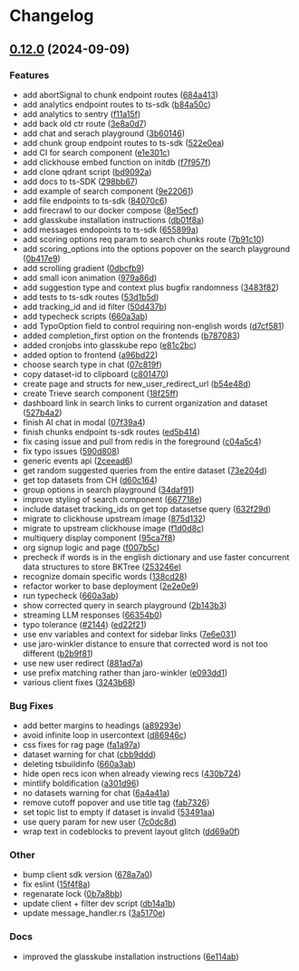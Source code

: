 # Changelog

## [0.12.0](https://github.com/devflowinc/trieve/compare/v0.11.7...v0.12.0) (2024-09-09)


### Features

* add abortSignal to chunk endpoint routes ([684a413](https://github.com/devflowinc/trieve/commit/684a413ee2500610d4640e3fc815ff8f58d80339))
* add analytics endpoint routes to ts-sdk ([b84a50c](https://github.com/devflowinc/trieve/commit/b84a50c150370b8fcc3df5b1de0bb743b106b033))
* add analytics to sentry ([f11a15f](https://github.com/devflowinc/trieve/commit/f11a15f02fa34b7f45609de1c7b756ab9cb6c728))
* add back old ctr route ([3e8a0d7](https://github.com/devflowinc/trieve/commit/3e8a0d7e62120e8700677e1b5a2bf45f4ac0138a))
* add chat and serach playground ([3b60146](https://github.com/devflowinc/trieve/commit/3b60146c171df3eb33661ce66ef2ecd3a7c96dee))
* add chunk group endpoint routes to ts-sdk ([522e0ea](https://github.com/devflowinc/trieve/commit/522e0ea1a33e7fb51b2dbf28d8f784ecc7246b4b))
* add CI for search component ([e1e301c](https://github.com/devflowinc/trieve/commit/e1e301cb5b5728c7b91e0a976de8839a418fbbf3))
* add clickhouse embed function on initdb ([f7f957f](https://github.com/devflowinc/trieve/commit/f7f957f263f861f1e30fe0a50ea95388c419da84))
* add clone qdrant script ([bd9092a](https://github.com/devflowinc/trieve/commit/bd9092a3439638648c7d84e946eacc850432d2e4))
* add docs to ts-SDK ([298bb67](https://github.com/devflowinc/trieve/commit/298bb671d0bc7e025d0c0c5b42cf67391c05ac82))
* add example of search component ([9e22061](https://github.com/devflowinc/trieve/commit/9e2206151a943a8b94a30cca6a513a7cff533041))
* add file endpoints to ts-sdk ([84070c6](https://github.com/devflowinc/trieve/commit/84070c642e96ba95e0b6950b37dfb4fd1d73e20d))
* add firecrawl to our docker compose ([8e15ecf](https://github.com/devflowinc/trieve/commit/8e15ecf1364a020fdf083cbbc0e32732336d4591))
* add glasskube installation instructions ([db01f8a](https://github.com/devflowinc/trieve/commit/db01f8a96c6ed9e502cf91391d171be43770f153))
* add messages endopoints to ts-sdk ([655899a](https://github.com/devflowinc/trieve/commit/655899a614b8138e405da8dd523c51bd475d68c2))
* add scoring options req param to search chunks route ([7b91c10](https://github.com/devflowinc/trieve/commit/7b91c10a84d7c5811b0bd34677b5070877ec365b))
* add scoring_options into the options popover on the search playground ([0b417e9](https://github.com/devflowinc/trieve/commit/0b417e96489018243ecab65a9b1d1697b79af664))
* add scrolling gradient ([0dbcfb9](https://github.com/devflowinc/trieve/commit/0dbcfb99f1132eed7237177cd301fe0e4cdb9e9b))
* add small icon animation ([979a86d](https://github.com/devflowinc/trieve/commit/979a86dff4bcf3535aa23833a5c5092da02222fb))
* add suggestion type and context plus bugfix randomness ([3483f82](https://github.com/devflowinc/trieve/commit/3483f8252874b1885de0a6b68006a9e370cfe406))
* add tests to ts-sdk routes ([53d1b5d](https://github.com/devflowinc/trieve/commit/53d1b5d5b48bfd5a6d09ac4ad405bf65856d63dc))
* add tracking_id and id filter ([50d437b](https://github.com/devflowinc/trieve/commit/50d437b0bdf2c7d93a1e73c4860da77398d7d62b))
* add typecheck scripts ([660a3ab](https://github.com/devflowinc/trieve/commit/660a3abbca63ce7368e0ece12956b00f6df313e5))
* add TypoOption field to control requiring non-english words ([d7cf581](https://github.com/devflowinc/trieve/commit/d7cf581a5afa277f93a05c72e355a763afb45f35))
* added completion_first option on the frontends ([b787083](https://github.com/devflowinc/trieve/commit/b7870838eb4ea1c10abaa992c9a480dada917bab))
* added cronjobs into glasskube repo ([e81c2bc](https://github.com/devflowinc/trieve/commit/e81c2bc95e96b4e84f166a87a28e39a211500902))
* added option to frontend ([a96bd22](https://github.com/devflowinc/trieve/commit/a96bd2251e24e18cae43c20941eb9981e1dc707c))
* choose search type in chat ([07c819f](https://github.com/devflowinc/trieve/commit/07c819fc82310f2a0da33f61c7388f868b4ff8a6))
* copy dataset-id to clipboard ([c801470](https://github.com/devflowinc/trieve/commit/c8014703224f7bd43b39235e25db8c87334169ae))
* create page and structs for new_user_redirect_url ([b54e48d](https://github.com/devflowinc/trieve/commit/b54e48dc3c901fd84fcb705637f7bc48870f19bf))
* create Trieve search component ([18f25ff](https://github.com/devflowinc/trieve/commit/18f25ff99898b54323f7094a37e80ddb33880d69))
* dashboard link in search links to current organization and dataset ([527b4a2](https://github.com/devflowinc/trieve/commit/527b4a23df0d83a7565366fed41160ccc677da07))
* finish AI chat in modal ([07f39a4](https://github.com/devflowinc/trieve/commit/07f39a493f38fda3e766fff42bf88741930800ee))
* finish chunks endpoint ts-sdk routes ([ed5b414](https://github.com/devflowinc/trieve/commit/ed5b414577c6380fdd010c0500345ec345813137))
* fix casing issue and pull from redis in the foreground ([c04a5c4](https://github.com/devflowinc/trieve/commit/c04a5c4691997e54ec54030cea1dae8ab4486c10))
* fix typo issues ([590d808](https://github.com/devflowinc/trieve/commit/590d808b6e3c8262dbe42214bda8f414b38fbe2f))
* generic events api ([2ceead6](https://github.com/devflowinc/trieve/commit/2ceead61c236a8952fe7e7411ad1f99e45a6c512))
* get random suggested queries from the entire dataset ([73e204d](https://github.com/devflowinc/trieve/commit/73e204d63621bf4b64330812b77dcf812c4b254c))
* get top datasets from CH ([d60c164](https://github.com/devflowinc/trieve/commit/d60c16481f760ee0aa1756f0ec2ed9a180cacd39))
* group options in search playground ([34daf91](https://github.com/devflowinc/trieve/commit/34daf91fe86bcb3a5ff2666e66ccb04cf85fabd2))
* improve styling of search component ([667718e](https://github.com/devflowinc/trieve/commit/667718e23e4da999a397dc9cfe53cecf0c34505c))
* include dataset tracking_ids on get top datasetse query ([632f29d](https://github.com/devflowinc/trieve/commit/632f29d17cd60404cdd1b8df0723520f30bf6cc5))
* migrate to clickhouse upstream image ([875d132](https://github.com/devflowinc/trieve/commit/875d1325d006c8f5dd09cbd065c49ddd4d2018fe))
* migrate to upstream clickhouse image ([f1d0d8c](https://github.com/devflowinc/trieve/commit/f1d0d8c5cf6081453fcce56c9eac9eb02b76cdce))
* multiquery display component ([95ca7f8](https://github.com/devflowinc/trieve/commit/95ca7f825a1618c845bd8b395ea881df0c828d3a))
* org signup logic and page ([f007b5c](https://github.com/devflowinc/trieve/commit/f007b5c92df0a6a4f5f60c3997e2a7bbd2e00ebf))
* precheck if words is in the english dictionary and use faster concurrent data structures to store BKTree ([253246e](https://github.com/devflowinc/trieve/commit/253246e353bc8bfbc9d7ac60ac56e5b6b96cb8de))
* recognize domain specific words ([138cd28](https://github.com/devflowinc/trieve/commit/138cd2835b77405c217cf4c37822713e3bec939f))
* refactor worker to base deployment ([2e2e0e9](https://github.com/devflowinc/trieve/commit/2e2e0e982acc47380238182cacd1118f0e40eda9))
* run typecheck ([660a3ab](https://github.com/devflowinc/trieve/commit/660a3abbca63ce7368e0ece12956b00f6df313e5))
* show corrected query in search playground ([2b143b3](https://github.com/devflowinc/trieve/commit/2b143b369b6f93605df564f97ee3673a1d834be9))
* streaming LLM responses ([66354b0](https://github.com/devflowinc/trieve/commit/66354b02430783e52e4a800cd7b72f9ddf02ba0e))
* typo tolerance ([#2144](https://github.com/devflowinc/trieve/issues/2144)) ([ed22f21](https://github.com/devflowinc/trieve/commit/ed22f21514f4fdf32d700230c51cd3265aea0601))
* use env variables and context for sidebar links ([7e6e031](https://github.com/devflowinc/trieve/commit/7e6e0317e15a29adf5531e54c5933cb3c05cc90d))
* use jaro-winkler distance to ensure that corrected word is not too different ([b2b9f81](https://github.com/devflowinc/trieve/commit/b2b9f814891a1479f3c31567d9e5072f95b172f3))
* use new user redirect ([881ad7a](https://github.com/devflowinc/trieve/commit/881ad7af180ba3e9bb2946197f13db11400a51ef))
* use prefix matching rather than jaro-winkler ([e093dd1](https://github.com/devflowinc/trieve/commit/e093dd15e0959445855447e8be8cc7d90b4300fb))
* various client fixes ([3243b68](https://github.com/devflowinc/trieve/commit/3243b6844e2060d430a5865fa1098e2ceed957cf))


### Bug Fixes

* add better margins to headings ([a89293e](https://github.com/devflowinc/trieve/commit/a89293e36183afebf291fb89b2ecbabe178a9f2e))
* avoid infinite loop in usercontext ([d86946c](https://github.com/devflowinc/trieve/commit/d86946ca74597f5d67a8e272b95717df2f5db3c7))
* css fixes for rag page ([fa1a97a](https://github.com/devflowinc/trieve/commit/fa1a97aff668fc05365d748685979855855b20bb))
* dataset warning for chat ([cbb9ddd](https://github.com/devflowinc/trieve/commit/cbb9ddd78b916e7ebb08c0e122dcc1854d387593))
* deleting tsbuildinfo ([660a3ab](https://github.com/devflowinc/trieve/commit/660a3abbca63ce7368e0ece12956b00f6df313e5))
* hide open recs icon when already viewing recs ([430b724](https://github.com/devflowinc/trieve/commit/430b72423c3f4a408e512673afdfa096829de0f8))
* mintlify boldification ([a301d96](https://github.com/devflowinc/trieve/commit/a301d96dcd03a57a18440f079d58c72994d7290f))
* no datasets warning for chat ([6a4a41a](https://github.com/devflowinc/trieve/commit/6a4a41a2555917bf2f4a38d8cb6562c34e4f3850))
* remove cutoff popover and use title tag ([fab7326](https://github.com/devflowinc/trieve/commit/fab7326d50d217ef5060fec8cb7651a25b5217f0))
* set topic list to empty if dataset is invalid ([53491aa](https://github.com/devflowinc/trieve/commit/53491aada52eaeda5aae923d2fd6784f4f69358b))
* use query param for new user ([7c0dc8d](https://github.com/devflowinc/trieve/commit/7c0dc8df5b954fc2824eeade167b4027f3a281fb))
* wrap text in codeblocks to prevent layout glitch ([dd69a0f](https://github.com/devflowinc/trieve/commit/dd69a0ff85bd4bb9ad1741ec39daaf71316e7072))


### Other

* bump client sdk version ([678a7a0](https://github.com/devflowinc/trieve/commit/678a7a02b3ceeb5304f427f282f922d33c6820e5))
* fix eslint ([15f4f8a](https://github.com/devflowinc/trieve/commit/15f4f8a10fd135999c6eece2be58a1172ce9cf90))
* regenarate lock ([0b7a8bb](https://github.com/devflowinc/trieve/commit/0b7a8bb22f1659fca519ac91d5542f387d1e4239))
* update client + filter dev script ([db14a1b](https://github.com/devflowinc/trieve/commit/db14a1baf33e1f4bee26400fab1c895b6fd292d9))
* update message_handler.rs ([3a5170e](https://github.com/devflowinc/trieve/commit/3a5170ecf3e96a2da887895fce7cdeb75677df2b))


### Docs

* improved the glasskube installation instructions ([6e114ab](https://github.com/devflowinc/trieve/commit/6e114abdca5683440e2834eccacf3f850dff810f))
